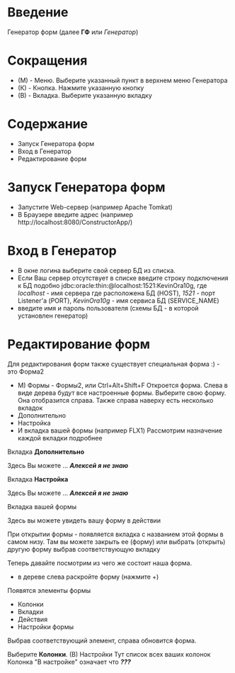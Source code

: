 # Введение #

Генератор форм (далее **ГФ** или _Генератор_)

# Сокращения #
  * (М) - Меню. Выберите указанный пункт в верхнем меню Генератора
  * (К) - Кнопка. Нажмите указанную кнопку
  * (В) - Вкладка. Выберите указанную вкладку


# Содержание #
  * Запуск Генератора форм
  * Вход в Генератор
  * Редактирование форм

# Запуск Генератора форм #
  * Запустите Web-сервер (например Apache Tomkat)
  * В Браузере введите адрес (например http://localhost:8080/ConstructorApp/)

# Вход в Генератор #
  * В окне логина выберите свой сервер БД из списка.
  * Если Ваш сервер отсутствует в списке введите строку подключения к БД подобно jdbc:oracle:thin:@localhost:1521:KevinOra10g, где _localhost_ - имя сервера где расположена БД (HOST), _1521_ - порт Listener'а (PORT), _KevinOra10g_ - имя сервиса БД (SERVICE\_NAME)
  * введите имя и пароль пользователя (схемы БД - в которой установлен генератор)

# Редактирование форм #
Для редактирования форм также существует специальная форма :) - это Форма2
  * М) Формы - Формы2, или Ctrl+Alt+Shift+F
Откроется форма. Слева в виде дерева будут все настроенные формы.
Выберите свою форму. Она отобразится справа.
Также справа наверху есть несколько вкладок
  * Дополнительно
  * Настройка
  * И вкладка вашей формы (например FLX1)
Рассмотрим назначение каждой вкладки подробнее

Вкладка **Дополнительно**

Здесь Вы можете ... _**Алексей я не знаю**_

Вкладка **Настройка**

Здесь Вы можете ... _**Алексей я не знаю**_

Вкладка вашей формы

Здесь вы можете увидеть вашу форму в действии

При открытии формы - появляется вкладка с названием этой формы в самом низу. Там вы можете закрыть ее (форму) или выбрать (открыть) другую форму выбрав соответствующую вкладку

Теперь давайте посмотрим из чего же состоит наша форма.
  * в дереве слева раскройте форму (нажмите +)

Появятся элементы формы
  * Колонки
  * Вкладки
  * Действия
  * Настройки формы

Выбрав соответствующий элемент, справа обновится форма.

Выберите **Колонки**.
(В) Настройки
Тут список всех ваших колонок
Колонка "В настройке" означает что _**???**_